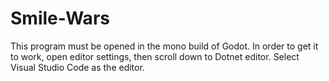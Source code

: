 # Smile-Wars
This program must be opened in the mono build of Godot. In order to get it to work, open editor settings, then scroll down to Dotnet editor. Select Visual Studio Code as the editor.
